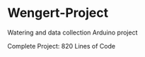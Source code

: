 # Wengert-Project
Watering and data collection Arduino project

Complete Project: 820 Lines of Code
